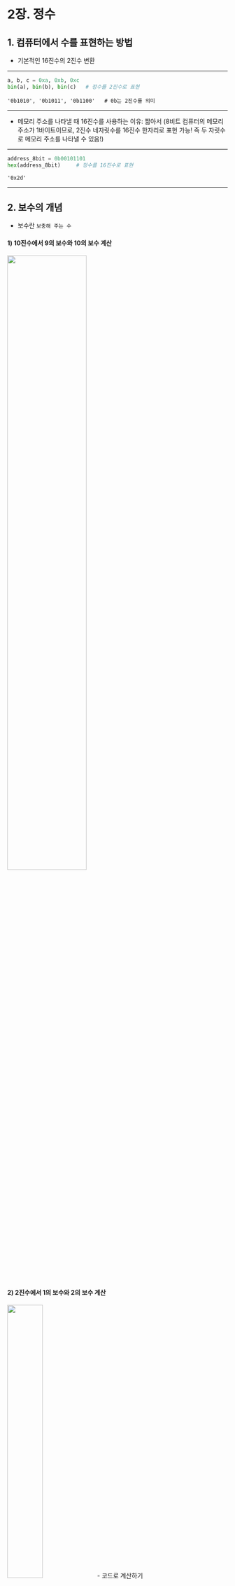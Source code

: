 # 2장. 정수
## 1. 컴퓨터에서 수를 표현하는 방법
- 기본적인 16진수의 2진수 변환
---
```python
a, b, c = 0xa, 0xb, 0xc
bin(a), bin(b), bin(c)   # 정수를 2진수로 표현
```
	'0b1010', '0b1011', '0b1100'   # 0b는 2진수를 의미

---
- 메모리 주소를 나타낼 때 16진수를 사용하는 이유: 짧아서 (8비트 컴퓨터의 메모리 주소가 1바이트이므로, 2진수 네자릿수를 16진수 한자리로 표현 가능! 즉 두 자릿수로 메모리 주소를 나타낼 수 있음!)
---
```python
address_8bit = 0b00101101
hex(address_8bit)     # 정수를 16진수로 표현
```
	'0x2d'
---

## 2. 보수의 개념
- 보수란 `보충해 주는 수`
#### 1) 10진수에서 9의 보수와 10의 보수 계산
<img src="./img/2-2-1.jpg" width="60%">

#### 2) 2진수에서 1의 보수와 2의 보수 계산
<img src="./img/2-2-2.jpg" width="40%">
- 코드로 계산하기

---
```python
(-4).to_bytes(1, byteorder='little', signed=True)
```
	b'\xfc'
---

#### 3) 2의 보수로 음수를 표현하는 이유
- 양수와 음수를 모두 양수처럼 저장한다면 `+0`과 `-0`을 표현하는 저장방식이 따로 생김
- 뺄셈시, 2의 보수 개념을 활용해 더한 뒤 제일 앞 bit을 drop하는 형식으로 계산

